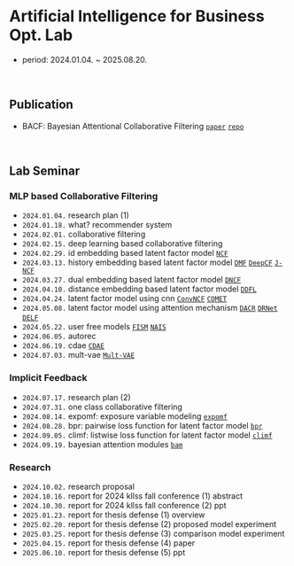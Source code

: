 # Artificial Intelligence for Business Opt. Lab

- period: 2024.01.04. ~ 2025.08.20.

</br>

## Publication

- BACF: Bayesian Attentional Collaborative Filtering [`paper`](https://doi.org/10.3390/app151910402) [`repo`]()

</br>

## Lab Seminar

### MLP based Collaborative Filtering

- `2024.01.04.` research plan (1)
- `2024.01.18.` what? recommender system
- `2024.02.01.` collaborative filtering
- `2024.02.15.` deep learning based collaborative filtering
- `2024.02.29.` id embedding based latent factor model [`NCF`](https://github.com/jayarnim/RS-NCF)
- `2024.03.13.` history embedding based latent factor model [`DMF`](https://github.com/jayarnim/RS-DMF) [`DeepCF`](https://github.com/jayarnim/RS-DeepCF) [`J-NCF`](https://github.com/jayarnim/RS-J-NCF)
- `2024.03.27.` dual embedding based latent factor model [`DNCF`](https://github.com/jayarnim/RS-DNCF)
- `2024.04.10.` distance embedding based latent factor model [`DDFL`](https://github.com/jayarnim/RS-DDFL)
- `2024.04.24.` latent factor model using cnn [`ConvNCF`](https://github.com/jayarnim/RS-ConvNCF) [`COMET`](https://github.com/jayarnim/RS-COMET)
- `2024.05.08.` latent factor model using attention mechanism [`DACR`](https://github.com/jayarnim/RS-DACR) [`DRNet`](https://github.com/jayarnim/RS-DRNet) [`DELF`](https://github.com/jayarnim/RS-DELF)
- `2024.05.22.` user free models [`FISM`](https://github.com/jayarnim/RS-FISM) [`NAIS`](https://github.com/jayarnim/RS-NAIS)
- `2024.06.05.` autorec
- `2024.06.19.` cdae [`CDAE`](https://github.com/jayarnim/RS-CDAE)
- `2024.07.03.` mult-vae [`Mult-VAE`](https://github.com/jayarnim/RS-Mult-VAE)

### Implicit Feedback

- `2024.07.17.` research plan (2)
- `2024.07.31.` one class collaborative filtering
- `2024.08.14.` expomf: exposure variable modeling [`expomf`](https://github.com/jayarnim/RS-ExpoMF)
- `2024.08.28.` bpr: pairwise loss function for latent factor model [`bpr`](https://github.com/jayarnim/RS-BPR)
- `2024.09.05.` climf: listwise loss function for latent factor model [`climf`](https://github.com/jayarnim/RS-CLiMF)
- `2024.09.19.` bayesian attention modules [`bam`](https://github.com/jayarnim/BAYES-BAM)

### Research

- `2024.10.02.` research proposal
- `2024.10.16.` report for 2024 kllss fall conference (1) abstract
- `2024.10.30.` report for 2024 kllss fall conference (2) ppt
- `2025.01.23.` report for thesis defense (1) overview
- `2025.02.20.` report for thesis defense (2) proposed model experiment
- `2025.03.25.` report for thesis defense (3) comparison model experiment
- `2025.04.15.` report for thesis defense (4) paper
- `2025.06.10.` report for thesis defense (5) ppt
